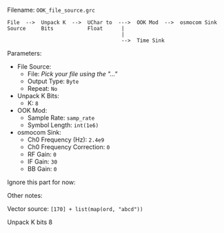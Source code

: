 Filename: `OOK_file_source.grc`

```
File  -->  Unpack K  -->  UChar to  --->  OOK Mod  -->  osmocom Sink
Source     Bits           Float      |
                                     |
                                     -->  Time Sink
```

Parameters:

- File Source:
  - File: _Pick your file using the "..."_
  - Output Type: `Byte`
  - Repeat: `No`
- Unpack K Bits:
  - K: `8`
- OOK Mod:
  - Sample Rate: `samp_rate`
  - Symbol Length: `int(1e6)`
- osmocom Sink:
  - Ch0 Frequency (Hz): `2.4e9`
  - Ch0 Frequency Correction: `0`
  - RF Gain: `0`
  - IF Gain: `30`
  - BB Gain: `0`







Ignore this part for now: 

Other notes:

Vector source: `[170] + list(map(ord, "abcd"))`

Unpack K bits 8
